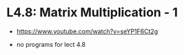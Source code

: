# L4.8: Matrix Multiplication - 1
- https://www.youtube.com/watch?v=seYP1F6Ct2g

- no programs for lect 4.8